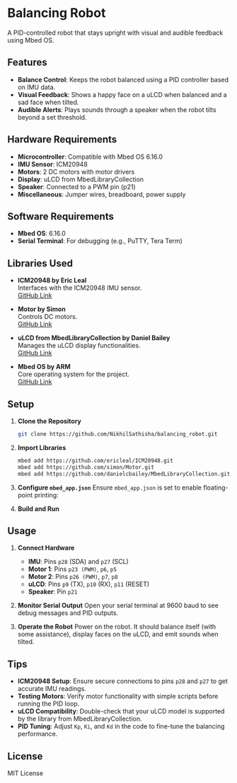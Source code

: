 # Balancing Robot

A PID-controlled robot that stays upright with visual and audible feedback using Mbed OS.

## Features

- **Balance Control**: Keeps the robot balanced using a PID controller based on IMU data.
- **Visual Feedback**: Shows a happy face on a uLCD when balanced and a sad face when tilted.
- **Audible Alerts**: Plays sounds through a speaker when the robot tilts beyond a set threshold.

## Hardware Requirements

- **Microcontroller**: Compatible with Mbed OS 6.16.0
- **IMU Sensor**: ICM20948
- **Motors**: 2 DC motors with motor drivers
- **Display**: uLCD from MbedLibraryCollection
- **Speaker**: Connected to a PWM pin (p21)
- **Miscellaneous**: Jumper wires, breadboard, power supply

## Software Requirements

- **Mbed OS**: 6.16.0
- **Serial Terminal**: For debugging (e.g., PuTTY, Tera Term)

## Libraries Used

- **ICM20948 by Eric Leal**  
  Interfaces with the ICM20948 IMU sensor.  
  [GitHub Link](http://os.mbed.com/users/ericleal/code/ICM20948/)

- **Motor by Simon**  
  Controls DC motors.  
  [GitHub Link](http://os.mbed.com/users/simon/code/Motor/)

- **uLCD from MbedLibraryCollection by Daniel Bailey**  
  Manages the uLCD display functionalities.  
  [GitHub Link](https://github.com/danielcbailey/MbedLibraryCollection.git)

- **Mbed OS by ARM**  
  Core operating system for the project.  
  [GitHub Link](https://github.com/ARMmbed/mbed-os/)

## Setup

1. **Clone the Repository**
    ```bash
    git clone https://github.com/NikhilSathisha/balancing_robot.git
    ```

2. **Import Libraries**
    ```bash
    mbed add https://github.com/ericleal/ICM20948.git
    mbed add https://github.com/simon/Motor.git
    mbed add https://github.com/danielcbailey/MbedLibraryCollection.git
    ```

3. **Configure `mbed_app.json`**
    Ensure `mbed_app.json` is set to enable floating-point printing:

4. **Build and Run**

## Usage

1. **Connect Hardware**
    - **IMU**: Pins `p28` (SDA) and `p27` (SCL)
    - **Motor 1**: Pins `p23 (PWM)`, `p6`, `p5`
    - **Motor 2**: Pins `p26 (PWM)`, `p7`, `p8`
    - **uLCD**: Pins `p9` (TX), `p10` (RX), `p11` (RESET)
    - **Speaker**: Pin `p21`

2. **Monitor Serial Output**
    Open your serial terminal at 9600 baud to see debug messages and PID outputs.

3. **Operate the Robot**
    Power on the robot. 
    It should balance itself (with some assistance), display faces on the uLCD, and emit sounds when tilted.

## Tips

- **ICM20948 Setup**: Ensure secure connections to pins `p28` and `p27` to get accurate IMU readings.
- **Testing Motors**: Verify motor functionality with simple scripts before running the PID loop.
- **uLCD Compatibility**: Double-check that your uLCD model is supported by the library from MbedLibraryCollection.
- **PID Tuning**: Adjust `Kp`, `Ki`, and `Kd` in the code to fine-tune the balancing performance.

## License

MIT License
